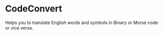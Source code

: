 # CodeConvert
Helps you to translate English words and symbols in Binary or Morse code or vice versa.  
